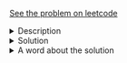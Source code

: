 <a href="https://leetcode.com/problems/remove-duplicates-from-sorted-array-ii/"> See the problem on leetcode </a>
<details>
   <summary>Description</summary>
<div class="content__u3I1 question-content__JfgR"><div><p>Given a sorted array <em>nums</em>, remove the duplicates <a href="https://en.wikipedia.org/wiki/In-place_algorithm" target="_blank"><strong>in-place</strong></a> such that duplicates appeared at most&nbsp;<em>twice</em> and return the new length.</p>

<p>Do not allocate extra space for another array; you must do this by <strong>modifying the input array <a href="https://en.wikipedia.org/wiki/In-place_algorithm" target="_blank">in-place</a></strong> with O(1) extra memory.</p>

<p><strong>Clarification:</strong></p>

<p>Confused why the returned value is an integer, but your answer is an array?</p>

<p>Note that the input array is passed in by <strong>reference</strong>, which means a modification to the input array will be known to the caller.</p>

<p>Internally you can think of this:</p>

<pre>// <strong>nums</strong> is passed in by reference. (i.e., without making a copy)
int len = removeDuplicates(nums);

// any modification to <strong>nums</strong> in your function would be known by the caller.
// using the length returned by your function, it prints the first <strong>len</strong> elements.
for (int i = 0; i &lt; len; i++) {
&nbsp; &nbsp; print(nums[i]);
}
</pre>

<p>&nbsp;</p>
<p><strong>Example 1:</strong></p>

<pre><strong>Input:</strong> nums = [1,1,1,2,2,3]
<strong>Output:</strong> 5, nums = [1,1,2,2,3]
<strong>Explanation:</strong> Your function should return length = <strong><code>5</code></strong>, with the first five elements of <em><code>nums</code></em> being <strong><code>1, 1, 2, 2</code></strong> and <strong>3</strong> respectively. It doesn't matter what you leave beyond the returned length.
</pre>

<p><strong>Example 2:</strong></p>

<pre><strong>Input:</strong> nums = [0,0,1,1,1,1,2,3,3]
<strong>Output:</strong> 7, nums = [0,0,1,1,2,3,3]
<strong>Explanation:</strong> Your function should return length = <strong><code>7</code></strong>, with the first seven elements of <em><code>nums</code></em> being modified to&nbsp;<strong><code>0</code></strong>, <strong>0</strong>, <strong>1</strong>, <strong>1</strong>, <strong>2</strong>, <strong>3</strong> and&nbsp;<strong>3</strong> respectively. It doesn't matter what values are set beyond&nbsp;the returned length.
</pre>

<p>&nbsp;</p>
<p><strong>Constraints:</strong></p>

<ul>
	<li><code>0 &lt;= nums.length &lt;= 3 * 10<sup>4</sup></code></li>
	<li><code>-10<sup>4</sup> &lt;= nums[i] &lt;= 10<sup>4</sup></code></li>
	<li><code>nums</code>&nbsp;is sorted in ascending order.</li>
</ul>
</div></div>
</details>

<details>
<summary>Solution</summary>
class Solution {
    public int removeDuplicates(int[] nums) {
        int end = 0;
        for(int i = 1; i < nums.length; i++){
            if (nums[i] == nums[i-1] && end == 0){
                end = i+1;
                while(i < nums.length - 1 && nums[i] == nums[i+1])
                    i++;
            }
            else if(nums[i] > nums[i-1] && end != 0){
                if(i < nums.length - 1 && nums[i] != nums[i+1]){
                    swap(nums, i, end);
                    end++;
                }
                else{
                    int j = i;
                    while(i < nums.length - 1 && nums[i] == nums[i+1])
                        i++;
                    swap (nums, j, end);
                    end ++;
                    if (j+1 < nums.length){
                        swap(nums, j+1, end);
                        end++;
                    }
                }
            }
        }
        return end == 0? nums.length: end;
    }
    public void swap(int []nums, int i, int j){
        int temp = nums[i];
        nums[i] = nums[j];
        nums[j] = temp;
    }
    // oh, by reference. If you wanted by value
    // https://stackoverflow.com/questions/28003275/is-it-possible-to-pass-array-by-value-in-java-instead-of-reference
        
    //also this:
    //https://stackoverflow.com/questions/14062118/pass-array-by-reference-in-java
}
</details>

<details>
    <summary>A word about the solution</Summary>
There's neater solutions, for example <a href='https://leetcode.com/problems/remove-duplicates-from-sorted-array-ii/discuss/?currentPage=1&orderBy=most_relevant&query=general'> these.</a> 
Also solved <a href='https://leetcode.com/problems/remove-duplicates-from-sorted-array/submissions/'> this.</a> <br>
Then there's <a href='https://leetcode.com/problems/remove-duplicates-from-sorted-array/discuss/259484/Generalized-solution-with-explanation-in-C%2B%2B-and-Java'> this link which is 
really really good. I'm actually just gonna paste the content here anyway.

<div class="post-area__3YJL"><div class="root__3bcS"><a href="/siddhpurakaran" target="_blank"><img alt="siddhpurakaran's avatar" class="avatar__7D9c" src="https://assets.leetcode.com/users/siddhpurakaran/avatar_1553149162.png"></a><div><div><div class="user-info__2b-x"><span class="name__2jm2"><a href="/siddhpurakaran" target="_blank" class="link__Lpjq">siddhpurakaran</a></span><span class="reputation___jPr"><svg viewBox="0 0 24 24" width="1em" height="1em" class="icon__3Su4"><path fill-rule="evenodd" d="M12 17.27L18.18 21l-1.64-7.03L22 9.24l-7.19-.61L12 2 9.19 8.63 2 9.24l5.46 4.73L5.82 21z"></path></svg>66</span></div><div class="post-info__1K06"><p>March 21, 2019 2:00 PM</p><p class="view-count__dBuq">137 VIEWS</p></div></div></div></div><div class="content-area__2vnF"><div class="discuss-markdown-container"><p>Here i have been explained generalized solution for this problem which can be used for duplicates allowed at most K times.</p><p>
</p><pre><code><span class="hljs-class"><span class="hljs-keyword">class</span> <span class="hljs-title">Solution</span> {</span>
<span class="hljs-keyword">public</span>:
    <span class="hljs-function"><span class="hljs-keyword">int</span> <span class="hljs-title">removeDuplicates</span><span class="hljs-params">(<span class="hljs-built_in">vector</span>&lt;<span class="hljs-keyword">int</span>&gt;&amp; nums, <span class="hljs-keyword">int</span> k)</span> </span>{
        <span class="hljs-keyword">int</span> i = <span class="hljs-number">0</span>;
        <span class="hljs-keyword">for</span> (<span class="hljs-keyword">int</span> num : nums) {
            <span class="hljs-keyword">if</span> (i &lt; k || num &gt; nums[i - k]) {
                nums[i++] = num;
            }
        }
        <span class="hljs-keyword">return</span> i;
    }
};
</code></pre>
<p></p><p>which will work as below</p><p>
</p><pre><code>nums[] = [<span class="hljs-number">0</span>,<span class="hljs-number">0</span>,<span class="hljs-number">1</span>,<span class="hljs-number">1</span>,<span class="hljs-number">1</span>,<span class="hljs-number">2</span>]  k = <span class="hljs-number">1</span>

initialized i=<span class="hljs-number">0</span>

<span class="hljs-keyword">for</span> every element <span class="hljs-keyword">in</span> array
	nums[<span class="hljs-number">0</span>]-&gt; num=<span class="hljs-number">0</span> =&gt; <span class="hljs-number">0</span>&lt;<span class="hljs-number">1</span>   (i&lt;k) 
							nums[<span class="hljs-number">0</span>]=<span class="hljs-number">0</span>      |-------&gt;         nums[i++]=num
							i=<span class="hljs-number">1</span>            |-----------------------^
nums[] = [<span class="hljs-number">0</span>,<span class="hljs-number">0</span>,<span class="hljs-number">1</span>,<span class="hljs-number">1</span>,<span class="hljs-number">1</span>,<span class="hljs-number">2</span>]
	nums[<span class="hljs-number">1</span>]-&gt; num=<span class="hljs-number">0</span> =&gt; !(<span class="hljs-number">1</span>&lt;<span class="hljs-number">1</span>)   !(i&lt;k)   and !(<span class="hljs-number">0</span>&gt;<span class="hljs-number">0</span>)  !(num[<span class="hljs-number">1</span>] &gt; num(<span class="hljs-number">1</span>-<span class="hljs-number">1</span>)
	nums[<span class="hljs-number">2</span>]-&gt; num=<span class="hljs-number">1</span> =&gt; !(<span class="hljs-number">2</span>&lt;<span class="hljs-number">1</span>)   !(i&lt;k)   but (<span class="hljs-number">1</span>&gt;<span class="hljs-number">0</span>)  (num[<span class="hljs-number">2</span>] &gt; num(<span class="hljs-number">1</span>-<span class="hljs-number">1</span>)
							nums[<span class="hljs-number">1</span>]=<span class="hljs-number">1</span>      |-------&gt;         nums[i++]=num
							i=<span class="hljs-number">2</span>            |-----------------------^
nums[] = [<span class="hljs-number">0</span>,<span class="hljs-number">1</span>,<span class="hljs-number">1</span>,<span class="hljs-number">1</span>,<span class="hljs-number">1</span>,<span class="hljs-number">2</span>]
	nums[<span class="hljs-number">3</span>]-&gt; num=<span class="hljs-number">1</span> =&gt; !(<span class="hljs-number">3</span>&lt;<span class="hljs-number">2</span>)   !(i&lt;k)  and !(<span class="hljs-number">1</span>&gt;<span class="hljs-number">1</span>)  !(num[<span class="hljs-number">3</span>] &gt; num(<span class="hljs-number">2</span>-<span class="hljs-number">1</span>) 
	nums[<span class="hljs-number">4</span>]-&gt; num=<span class="hljs-number">1</span> =&gt; !(<span class="hljs-number">4</span>&lt;<span class="hljs-number">2</span>)   !(i&lt;k)  and !(<span class="hljs-number">1</span>&gt;<span class="hljs-number">1</span>)  !(num[<span class="hljs-number">4</span>] &gt; num(<span class="hljs-number">2</span>-<span class="hljs-number">1</span>) 
	nums[<span class="hljs-number">5</span>]-&gt; num=<span class="hljs-number">2</span> =&gt; !(<span class="hljs-number">5</span>&lt;<span class="hljs-number">2</span>)   !(i&lt;k)  but !(<span class="hljs-number">2</span>&gt;<span class="hljs-number">1</span>)  !(num[<span class="hljs-number">5</span>] &gt; num(<span class="hljs-number">2</span>-<span class="hljs-number">1</span>) 
							nums[<span class="hljs-number">2</span>]=<span class="hljs-number">2</span>      |-------&gt;         nums[i++]=num
							i=<span class="hljs-number">3</span>            |-----------------------^										
nums[] = [<span class="hljs-number">0</span>,<span class="hljs-number">1</span>,<span class="hljs-number">2</span>,<span class="hljs-number">1</span>,<span class="hljs-number">1</span>,<span class="hljs-number">2</span>]
</code></pre>
<p></p><p>so here in this problem we can use k as an static value by taking k=2 by default<br>
<strong>C++</strong></p><p>
</p><pre><code><span class="hljs-class"><span class="hljs-keyword">class</span> <span class="hljs-title">Solution</span> {</span>
<span class="hljs-keyword">public</span>:
    <span class="hljs-function"><span class="hljs-keyword">int</span> <span class="hljs-title">removeDuplicates</span><span class="hljs-params">(<span class="hljs-built_in">vector</span>&lt;<span class="hljs-keyword">int</span>&gt;&amp; nums)</span> </span>{
        <span class="hljs-keyword">int</span> i = <span class="hljs-number">0</span>;
        <span class="hljs-keyword">for</span> (<span class="hljs-keyword">int</span> num : nums) {
            <span class="hljs-keyword">if</span> (i &lt; <span class="hljs-number">1</span> || num &gt; nums[i - <span class="hljs-number">1</span>]) {
                nums[i++] = num;
            }
        }
        <span class="hljs-keyword">return</span> i;
    }
};
</code></pre>
<p></p><p><strong>JAVA</strong></p><p>
</p><pre><code><span class="hljs-class"><span class="hljs-keyword">class</span> <span class="hljs-title">Solution</span> {</span>
    <span class="hljs-function"><span class="hljs-keyword">public</span> <span class="hljs-keyword">int</span> <span class="hljs-title">removeDuplicates</span><span class="hljs-params">(<span class="hljs-keyword">int</span>[] nums)</span> </span>{
    <span class="hljs-keyword">int</span> i = <span class="hljs-number">0</span>;
    <span class="hljs-keyword">for</span> (<span class="hljs-keyword">int</span> n : nums){
        <span class="hljs-keyword">if</span> (i &lt; <span class="hljs-number">1</span> || n &gt; nums[i<span class="hljs-number">-1</span>]){
            nums[i++] = n;
        }
    }
    <span class="hljs-keyword">return</span> i;
    }
}
</code></pre><p></p></div></div><div class="tag-list-container__2cDj"><div class="css-9sdfuf"><span class="css-vh6pmz">c++</span><span class="css-vh6pmz">java</span><span class="css-vh6pmz">explaination</span></div></div></div>
</details>
